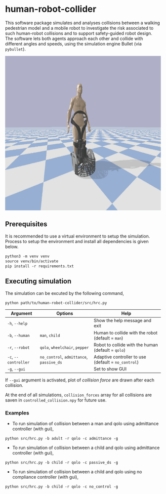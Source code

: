# human-robot-collider
This software package simulates and analyses collisions between a walking pedestrian model and a mobile robot to investigate the risk associated to such human-robot collisions and to support safety-guided robot design. The software lets both agents approach each other and collide with different angles and speeds, using the simulation engine Bullet (via `pybullet`).

<p align="center">
<img src="https://github.com/epfl-lasa/human-robot-collider/blob/devel/media/passive_DS_child_qolo%2013.19.41.gif"  height="500"></>

## Prerequisites
It is recommended to use a virtual environment to setup the simulation. Process to setup the environment and install all dependencies is given below.

```shell
python3 -m venv venv
source venv/bin/activate
pip install -r requirements.txt
```

## Executing simulation
The simulation can be excuted by the following command,

```
python path/to/human-robot-collider/src/hrc.py
```

| Argument              | Options                                 | Help                                                  |
| ---                   | ---                                     | ---                                                   |
|`-h`, `--help`         |                                         | Show the help message and exit                        |
|`-b`, `--human`        | `man`, `child`                          | Human to collide with the robot (default = `man`)     |
|`-r`, `--robot`        | `qolo`, `wheelchair`, `pepper`          | Robot to collide with the human (default = `qolo`)    |
|`-c`, `--controller`   | `no_control`, `admittance`, `passive_ds`| Adaptive controller to use (default = `no_control`)   |
|`-g`, `--gui`          |                                         | Set to show GUI                                       |

If `--gui` argument is activated, plot of *collision force* are drawn after each collision.

At the end of all simulations, `collision_forces` array for all collisions are saven in `controlled_collision.npy` for future use.

### Examples
- To run simulation of collision between a man and qolo using admittance controller (with gui),
```shell
python src/hrc.py -b adult -r qolo -c admittance -g
```

- To run simulation of collision between a child and qolo using admittance controller (with gui),
```shell
python src/hrc.py -b child -r qolo -c passive_ds -g
```

- To run simulation of collision between a child and qolo using no compliance controller (with gui),
```shell
python src/hrc.py -b child -r qolo -c no_control -g
```
